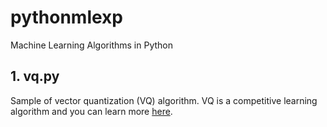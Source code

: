 # pythonmlexp

Machine Learning Algorithms in Python

## 1. vq.py 
Sample of vector quantization (VQ) algorithm. VQ is a competitive learning algorithm and you can learn more  [here](https://www.willamette.edu/~gorr/classes/cs449/Unsupervised/competitive.html).

